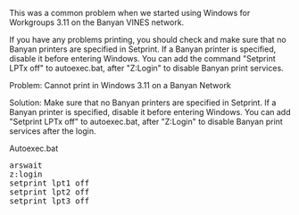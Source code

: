 This was a common problem when we started using Windows for Workgroups 3.11 on the Banyan VINES network.

If you have any problems printing, you should check and make sure that no Banyan printers are specified in Setprint. If a Banyan printer is specified, disable it before entering Windows. You can add the command "Setprint LPTx off" to autoexec.bat, after "Z:Login" to disable Banyan print services. 

Problem: Cannot print in Windows 3.11 on a Banyan Network

Solution: Make sure that no Banyan printers are specified in Setprint. If a Banyan printer is specified, disable it before entering Windows. You can add "Setprint LPTx off" to autoexec.bat, after "Z:Login" to disable Banyan print services after the login.

Autoexec.bat
<pre>
arswait
z:login
setprint lpt1 off
setprint lpt2 off
setprint lpt3 off
</pre>
